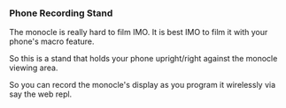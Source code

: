 ### Phone Recording Stand

The monocle is really hard to film IMO. It is best IMO to film it with your phone's macro feature.

So this is a stand that holds your phone upright/right against the monocle viewing area.

So you can record the monocle's display as you program it wirelessly via say the web repl.
